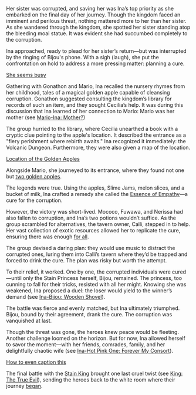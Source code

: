 Her sister was corrupted, and saving her was Ina’s top priority as she embarked on the final day of her journey. Though the kingdom faced an imminent and perilous threat, nothing mattered more to her than her sister. As she wandered through the kingdom, she spotted her sister standing atop the bleeding moai statue. It was evident she had succumbed completely to the corruption.

Ina approached, ready to plead for her sister’s return—but was interrupted by the ringing of Bijou's phone. With a sigh (laugh), she put the confrontation on hold to address a more pressing matter: planning a cure.

[She seems busy](#embed:https://www.youtube.com/live/NdWqpuyH0Zg?feature=shared&t=692)

Gathering with Gonathon and Mario, Ina recalled the nursery rhymes from her childhood, tales of a magical golden apple capable of cleansing corruption. Gonathon suggested consulting the kingdom’s library for records of such an item, and they sought Cecilia’s help. It was during this discussion that Ina learned of her connection to Mario: Mario was her mother (see [Mario-Ina: Mother?](#edge:raora-ina))

The group hurried to the library, where Cecilia unearthed a book with a cryptic clue pointing to the apple's location. It described the entrance as a "fiery perishment where rebirth awaits." Ina recognized it immediately: the Volcanic Dungeon. Furthermore, they were also given a map of the location.

[Location of the Golden Apples](#embed:https://www.youtube.com/embed/NdWqpuyH0Zg?si=Cg4nfvYiqUw5a_yx&start=1256)

Alongside Mario, she journeyed to its entrance, where they found not one but [two golden apples](https://www.youtube.com/live/NdWqpuyH0Zg?feature=shared&t=1718).

The legends were true. Using the apples, Slime Jams, melon slices, and a bucket of milk, Ina crafted a remedy she called the [Essence of Empathy](https://www.youtube.com/live/NdWqpuyH0Zg?feature=shared&t=2070)—a cure for the corruption.

However, the victory was short-lived. Mococo, Fuwawa, and Nerissa had also fallen to corruption, and Ina’s two potions wouldn’t suffice. As the group scrambled for alternatives, the tavern owner, Calli, stepped in to help. Her vast collection of exotic resources allowed her to replicate the cure, ensuring there was enough [for all](https://www.youtube.com/live/NdWqpuyH0Zg?feature=shared&t=2619).

The group devised a daring plan: they would use music to distract the corrupted ones, luring them into Calli’s tavern where they’d be trapped and forced to drink the cure. The plan was risky but worth the attempt.

To their relief, it worked. One by one, the corrupted individuals were cured—until only the Stain Princess herself, Bijou, remained. The princess, too cunning to fall for their tricks, resisted with all her might. Knowing she was weakened, Ina proposed a duel: the loser would yield to the winner’s demand (see [Ina-Bijou: Wooden Shovel](#edge:bijou-ina)).

The battle was fierce and evenly matched, but Ina ultimately triumphed. Bijou, bound by their agreement, drank the cure. The corruption was vanquished at last.

Though the threat was gone, the heroes knew peace would be fleeting. Another challenge loomed on the horizon. But for now, Ina allowed herself to savor the moment—with her friends, comrades, family, and her delightfully chaotic wife (see [Ina-Hot Pink One: Forever My Consort](#edge:irys-ina)).

[How to even caption this](#embed:https://www.youtube.com/embed/NdWqpuyH0Zg?si=aaRis0u8KSJBqAkw&start=6494)

The final battle with the [Stain King](https://www.youtube.com/live/NdWqpuyH0Zg?feature=shared&t=7620) brought one last cruel twist (see [King: The True Evil](#node:king-of-libestal)), sending the heroes back to the white room where their journey [began](https://www.youtube.com/live/NdWqpuyH0Zg?feature=shared&t=9255).
